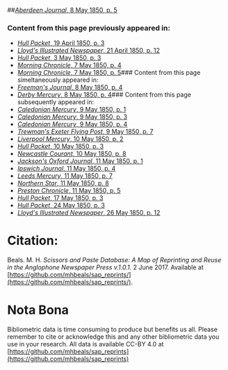##[*Aberdeen Journal*, 8 May 1850, p. 5](https://mhbeals.github.io/sap_html/Aberdeen-Journal/Aberdeen-Journal-8-May-1850-p-5)

### Content from this page previously appeared in:
+ [*Hull Packet*, 19 April 1850, p. 3](https://mhbeals.github.io/sap_html/Hull-Packet/Hull-Packet-19-April-1850-p-3)
+ [*Lloyd's Illustrated Newspaper*, 21 April 1850, p. 12](https://mhbeals.github.io/sap_html/Lloyd's-Illustrated-Newspaper/Lloyd's-Illustrated-Newspaper-21-April-1850-p-12)
+ [*Hull Packet*, 3 May 1850, p. 3](https://mhbeals.github.io/sap_html/Hull-Packet/Hull-Packet-3-May-1850-p-3)
+ [*Morning Chronicle*, 7 May 1850, p. 4](https://mhbeals.github.io/sap_html/Morning-Chronicle/Morning-Chronicle-7-May-1850-p-4)
+ [*Morning Chronicle*, 7 May 1850, p. 5](https://mhbeals.github.io/sap_html/Morning-Chronicle/Morning-Chronicle-7-May-1850-p-5)### Content from this page simeltaneously appeared in:
+ [*Freeman's Journal*, 8 May 1850, p. 4](https://mhbeals.github.io/sap_html/Freeman's-Journal/Freeman's-Journal-8-May-1850-p-4)
+ [*Derby Mercury*, 8 May 1850, p. 4](https://mhbeals.github.io/sap_html/Derby-Mercury/Derby-Mercury-8-May-1850-p-4)### Content from this page subsequently appeared in:
+ [*Caledonian Mercury*, 9 May 1850, p. 1](https://mhbeals.github.io/sap_html/Caledonian-Mercury/Caledonian-Mercury-9-May-1850-p-1)
+ [*Caledonian Mercury*, 9 May 1850, p. 3](https://mhbeals.github.io/sap_html/Caledonian-Mercury/Caledonian-Mercury-9-May-1850-p-3)
+ [*Caledonian Mercury*, 9 May 1850, p. 4](https://mhbeals.github.io/sap_html/Caledonian-Mercury/Caledonian-Mercury-9-May-1850-p-4)
+ [*Trewman's Exeter Flying Post*, 9 May 1850, p. 7](https://mhbeals.github.io/sap_html/Trewman's-Exeter-Flying-Post/Trewman's-Exeter-Flying-Post-9-May-1850-p-7)
+ [*Liverpool Mercury*, 10 May 1850, p. 2](https://mhbeals.github.io/sap_html/Liverpool-Mercury/Liverpool-Mercury-10-May-1850-p-2)
+ [*Hull Packet*, 10 May 1850, p. 3](https://mhbeals.github.io/sap_html/Hull-Packet/Hull-Packet-10-May-1850-p-3)
+ [*Newcastle Courant*, 10 May 1850, p. 8](https://mhbeals.github.io/sap_html/Newcastle-Courant/Newcastle-Courant-10-May-1850-p-8)
+ [*Jackson's Oxford Journal*, 11 May 1850, p. 1](https://mhbeals.github.io/sap_html/Jackson's-Oxford-Journal/Jackson's-Oxford-Journal-11-May-1850-p-1)
+ [*Ipswich Journal*, 11 May 1850, p. 4](https://mhbeals.github.io/sap_html/Ipswich-Journal/Ipswich-Journal-11-May-1850-p-4)
+ [*Leeds Mercury*, 11 May 1850, p. 7](https://mhbeals.github.io/sap_html/Leeds-Mercury/Leeds-Mercury-11-May-1850-p-7)
+ [*Northern Star*, 11 May 1850, p. 8](https://mhbeals.github.io/sap_html/Northern-Star/Northern-Star-11-May-1850-p-8)
+ [*Preston Chronicle*, 11 May 1850, p. 5](https://mhbeals.github.io/sap_html/Preston-Chronicle/Preston-Chronicle-11-May-1850-p-5)
+ [*Hull Packet*, 17 May 1850, p. 3](https://mhbeals.github.io/sap_html/Hull-Packet/Hull-Packet-17-May-1850-p-3)
+ [*Hull Packet*, 24 May 1850, p. 3](https://mhbeals.github.io/sap_html/Hull-Packet/Hull-Packet-24-May-1850-p-3)
+ [*Lloyd's Illustrated Newspaper*, 26 May 1850, p. 12](https://mhbeals.github.io/sap_html/Lloyd's-Illustrated-Newspaper/Lloyd's-Illustrated-Newspaper-26-May-1850-p-12)
                    
# Citation: 

Beals. M. H. *Scissors and Paste Database: A Map of Reprinting and Reuse in the Anglophone Newspaper Press v.1.0.1.* 2 June 2017. Available at [https://github.com/mhbeals/sap_reprints/](https://github.com/mhbeals/sap_reprints/). 
                    
# Nota Bona

Bibliometric data is time consuming to produce but benefits us all. Please remember to cite or acknowledge this and any other bibliometric data you use in your research. All data is available CC-BY 4.0 at [https://github.com/mhbeals/sap_reprints](https://github.com/mhbeals/sap_reprints)